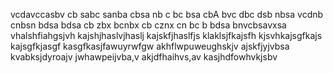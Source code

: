 vcdavccasbv
cb sabc sanba 
cbsa nb c
bc bsa cbA 
bvc dbc dsb nbsa
vcdnb cnbsn
bdsa bdsa 
cb zbx bcnbx
cb cznx cn
bc b bdsa
bnvcbsavxsa
vhalshfiahgsjvh
kajshjhaslvjhaslj
kajskfjhaslfjs
klaklsjfkajsfh
kjsvhkajsgfkajs
kajsgfkjasgf
kasgfkasjfawuyrwfgw
akhflwpuweughskjv
ajskfjyjvbsa
kvabksjdyroajv
jwhawpeijvba,v
akjdfhaihvs,av
kasjhdfowhvkjsbv

